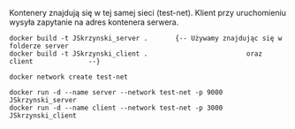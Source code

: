 Kontenery znajdują się w tej samej sieci (test-net). Klient przy uruchomieniu wysyła zapytanie na adres kontenera serwera. 

```
docker build -t JSkrzynski_server .       {-- Używamy znajdując się w folderze server
docker build -t JSkrzynski_client .                         oraz client              --}

docker network create test-net

docker run -d --name server --network test-net -p 9000 JSkrzynski_server
docker run -d --name client --network test-net -p 3000 JSkrzynski_client
```
